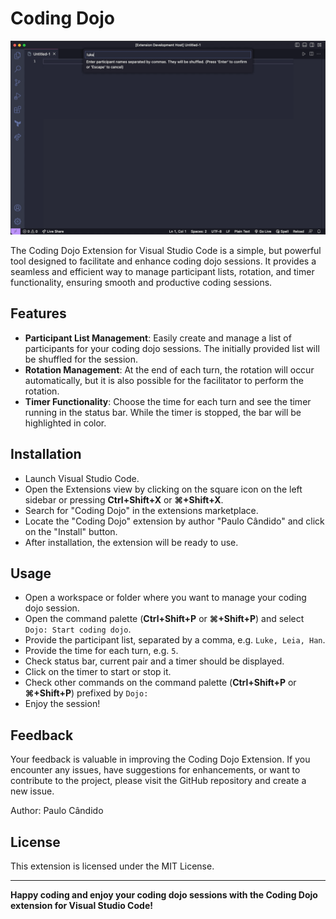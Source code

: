 # Coding Dojo

![demo](docs/coding-dojo.gif)

The Coding Dojo Extension for Visual Studio Code is a simple, but powerful tool designed to facilitate and enhance coding dojo sessions. It provides a seamless and efficient way to manage participant lists, rotation, and timer functionality, ensuring smooth and productive coding sessions.

## Features

* **Participant List Management**: Easily create and manage a list of participants for your coding dojo sessions. The initially provided list will be shuffled for the session.
* **Rotation Management**: At the end of each turn, the rotation will occur automatically, but it is also possible for the facilitator to perform the rotation.
* **Timer Functionality**: Choose the time for each turn and see the timer running in the status bar. While the timer is stopped, the bar will be highlighted in color.

## Installation
* Launch Visual Studio Code.
* Open the Extensions view by clicking on the square icon on the left sidebar or pressing **Ctrl+Shift+X** or **⌘+Shift+X**.
* Search for "Coding Dojo" in the extensions marketplace.
* Locate the "Coding Dojo" extension by author "Paulo Cândido" and click on the "Install" button.
* After installation, the extension will be ready to use.

## Usage
* Open a workspace or folder where you want to manage your coding dojo session.
* Open the command palette (**Ctrl+Shift+P** or **⌘+Shift+P**) and select `Dojo: Start coding dojo`.
* Provide the participant list, separated by a comma, e.g. `Luke, Leia, Han`.
* Provide the time for each turn, e.g. `5`.
* Check status bar, current pair and a timer should be displayed.
* Click on the timer to start or stop it.
* Check other commands on the command palette (**Ctrl+Shift+P** or **⌘+Shift+P**) prefixed by `Dojo: `
* Enjoy the session!

## Feedback
Your feedback is valuable in improving the Coding Dojo Extension. If you encounter any issues, have suggestions for enhancements, or want to contribute to the project, please visit the GitHub repository and create a new issue.

Author: Paulo Cândido

## License
This extension is licensed under the MIT License.

---
__Happy coding and enjoy your coding dojo sessions with the Coding Dojo extension for Visual Studio Code!__